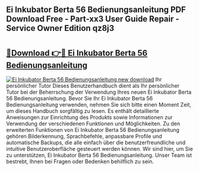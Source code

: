 ## Ei Inkubator Berta 56 Bedienungsanleitung PDF Download Free - Part-xx3 User Guide Repair - Service Owner Edition qz8j3

# <h2><a href="http://df0pfs.blite.top/?on=Ei+Inkubator+Berta+56+Bedienungsanleitung">🔗Download 👉🔴 Ei Inkubator Berta 56 Bedienungsanleitung</a></h2>

[![Ei Inkubator Berta 56 Bedienungsanleitung new download](https://i.imgur.com/lujVjoI.png)](http://df0pfs.blite.top/?on=Ei+Inkubator+Berta+56+Bedienungsanleitung)
Ihr persönlicher Tutor Dieses Benutzerhandbuch dient als Ihr persönlicher Tutor bei der Beherrschung der Verwendung Ihres neuen Ei Inkubator Berta 56 Bedienungsanleitung. Bevor Sie Ihr Ei Inkubator Berta 56 Bedienungsanleitung verwenden, nehmen Sie sich bitte einen Moment Zeit, um dieses Handbuch sorgfältig zu lesen. Es enthält detaillierte Anweisungen zur Einrichtung des Produkts sowie Informationen zur Verwendung der verschiedenen Funktionen und Möglichkeiten. Zu den erweiterten Funktionen von Ei Inkubator Berta 56 Bedienungsanleitung gehören Bilderkennung, Sprachbefehle, anpassbare Profile und automatische Backups, die alle einfach über die benutzerfreundliche und intuitive Benutzeroberfläche gesteuert werden können. Wir sind hier, um Sie zu unterstützen, Ei Inkubator Berta 56 Bedienungsanleitung. Unser Team ist bestrebt, Ihnen bei Fragen oder Bedenken behilflich zu sein.
